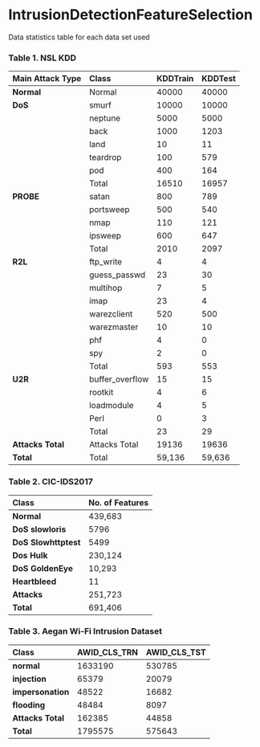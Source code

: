 # IntrusionDetectionFeatureSelection
Data statistics table for each data set used

### Table 1. NSL KDD

|Main Attack Type|Class|KDDTrain|KDDTest|
|:----|:----|:----|:----|
|**Normal**|Normal|40000|40000|
|**DoS**|smurf|10000|10000|
| |neptune|5000|5000|
| |back|1000|1203|
| |land|10|11|
| |teardrop|100|579|
| |pod|400|164|
| |Total|16510|16957|
|**PROBE**|satan|800|789|
| |portsweep|500|540|
| |nmap|110|121|
| |ipsweep|600|647|
| |Total|2010|2097|
|**R2L**|ftp_write|4|4|
| |guess_passwd|23|30|
| |multihop|7|5|
| |imap|23|4|
| |warezclient|520|500|
| |warezmaster|10|10|
| |phf|4|0|
| |spy|2|0|
| |Total|593|553|
|**U2R**|buffer_overflow|15|15|
| |rootkit|4|6|
| |loadmodule|4|5|
| |Perl|0|3|
| |Total|23|29|
|**Attacks Total**|Attacks Total|19136|19636|
|**Total**|Total|59,136|59,636|

### Table 2. CIC-IDS2017

|Class|No. of Features|
|:----|:----|
|**Normal** |439,683|
|**DoS slowloris** |5796|
|**DoS Slowhttptest** |5499|
|**Dos Hulk** |230,124|
|**DoS GoldenEye** |10,293|
|**Heartbleed** |11|
|**Attacks** |251,723|
|**Total**|691,406|

### Table 3. Aegan Wi-Fi Intrusion Dataset

|Class|AWID_CLS_TRN|AWID_CLS_TST|
|:----|:----|:----|
|**normal**|1633190|530785|
|**injection**|65379|20079|
|**impersonation**|48522|16682|
|**flooding**|48484|8097|
|**Attacks Total**|162385|44858|
|**Total**|1795575|575643|
